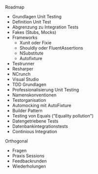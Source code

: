 Roadmap

 - Grundlagen Unit Testing
  - Definition Unit Test
  - Abgrenzung zu Integration Tests
  - Fakes (Stubs, Mocks)
  - Frameworks
    - Xunit oder Fixie
    - Shouldly oder FluentAssertions
    - NSubstitute
    - Autofixture
  - Testrunner
   - Resharper
   - NCrunch
   - Visual Studio
   - TDD Grundlagen
 - Professionalisierung Unit Testing
  - Namenskonventionen
  - Testorganisation
  - Automocking mit AutoFixture
  - Builder Pattern
  - Testing von Equals ("Equality pollution")
  - Datengetriebene Tests
  - Datenbankintegrationstests
  - Continious Integration

Orthogonal
- Fragen
- Praxis Sessions
- Feedbackrunden
- Wiederholungen
